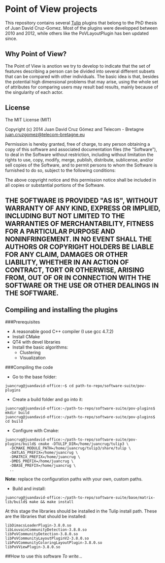 # Point of View projects
This repository contains several [Tulip](http://tulip.labri.fr) plugins that belong to the PhD thesis of Juan David Cruz-Gomez. Most of the plugins were developped between 2010 and 2012, while others like the PoVLayoutPlugin has ben updated since.

## Why Point of View?
The Point of View is anotion we try to develop to indicate that the set of features describing a person can be divided into several different subsets that can be compared with other individuals. 
The basic idea is that, besides the potential high dimensional problems that may arise, using the whole set of attributes for comparing users may result bad results, mainly because of the singularity of each actor.

## License
The MIT License (MIT)

Copyright (c) 2014 Juan David Cruz Gómez and Telecom - Bretagne
juan.cruzgomez@telecom-bretagne.eu

Permission is hereby granted, free of charge, to any person obtaining a copy
of this software and associated documentation files (the "Software"), to deal
in the Software without restriction, including without limitation the rights
to use, copy, modify, merge, publish, distribute, sublicense, and/or sell
copies of the Software, and to permit persons to whom the Software is
furnished to do so, subject to the following conditions:

The above copyright notice and this permission notice shall be included in
all copies or substantial portions of the Software.

THE SOFTWARE IS PROVIDED "AS IS", WITHOUT WARRANTY OF ANY KIND, EXPRESS OR
IMPLIED, INCLUDING BUT NOT LIMITED TO THE WARRANTIES OF MERCHANTABILITY,
FITNESS FOR A PARTICULAR PURPOSE AND NONINFRINGEMENT. IN NO EVENT SHALL THE
AUTHORS OR COPYRIGHT HOLDERS BE LIABLE FOR ANY CLAIM, DAMAGES OR OTHER
LIABILITY, WHETHER IN AN ACTION OF CONTRACT, TORT OR OTHERWISE, ARISING FROM,
OUT OF OR IN CONNECTION WITH THE SOFTWARE OR THE USE OR OTHER DEALINGS IN
THE SOFTWARE.
-------------------------------------------------------
## Compiling and installing the plugins
###Prerequisites
* A reasonable good C++ compiler (I use gcc 4.7.2)
* Install CMake
* QT4 with devel libraries
* Install the basic algorithms:
	* Clustering
	* Visualization

###Compiling the code
* Go to the base folder:
~~~~
juancrug@juandavid-office:~$ cd path-to-repo/software-suite/pov-plugins
~~~~
* Create a build folder and go into it:
~~~~
juancrug@juandavid-office:~/path-to-repo/software-suite/pov-plugins$ mkdir build
juancrug@juandavid-office:~/path-to-repo/software-suite/pov-plugins$ cd build
~~~~
* Configure with Cmake:
~~~~
juancrug@juandavid-office:~/path-to-repo/software-suite/pov-plugins/build$ cmake -DTULIP_DIR=/home/juancrug/tulip3 \
  -DCMAKE_MODULE_PATH=/home/juancrug/tulip3/share/tulip \
  -DATLAS_PREFIX=/home/juancrug \
  -DMATRIX_PREFIX=/home/juancrug \
  -DMDS_PREFIX=/home/juancrug \
  -DBASE_PREFIX=/home/juancrug \
  ..
~~~~
**Note:** replace the configuration paths with your own, custom paths.

* Build and install:
~~~~
juancrug@juandavid-office:~/path-to-repo/software-suite/base/matrix-lib/build$ make && make install
~~~~

At this stage the libraries should be installed in the Tulip install path. These are the libraries that should be installed:
~~~~
libDimacsLoaderPlugin-3.8.0.so
libLouvainCommunityDetection-3.8.0.so
libPoVCommunityDetection-3.8.0.so
libPoVCommunityLayoutPluginV2-3.8.0.so
libPoVCommunityColoringLayoutPlugin-3.8.0.so
libPoVViewPlugin-3.8.0.so
~~~~
##How to use this software
*To write...*

